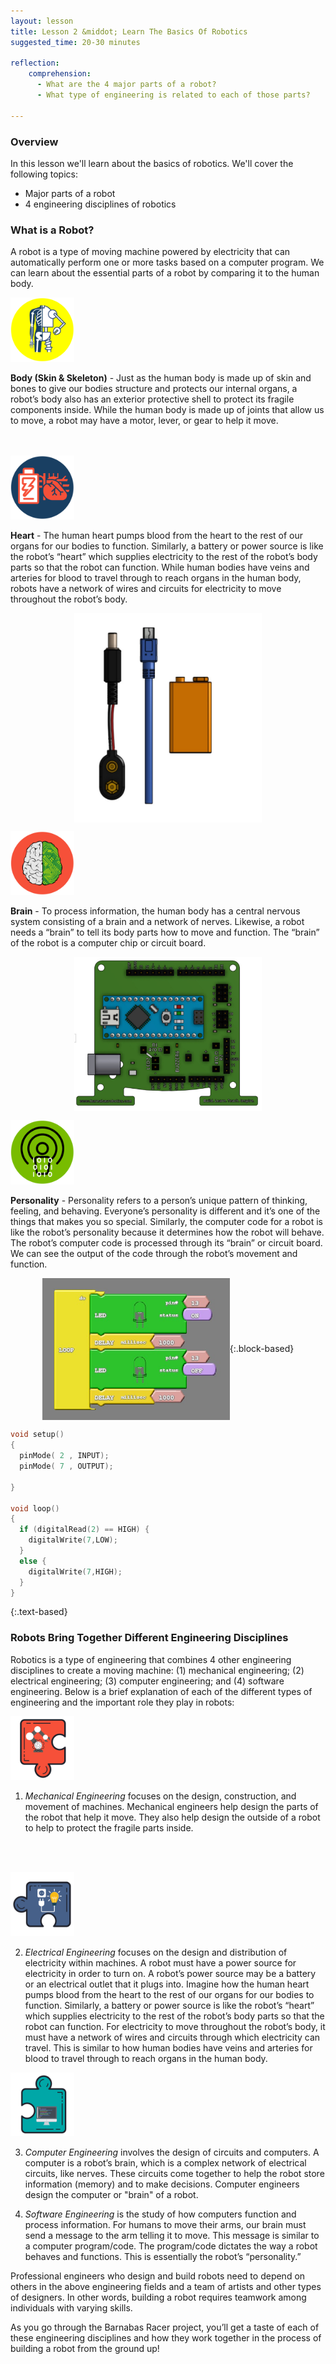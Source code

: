 ```yaml
---
layout: lesson
title: Lesson 2 &middot; Learn The Basics Of Robotics
suggested_time: 20-30 minutes

reflection:
    comprehension: 
      - What are the 4 major parts of a robot?
      - What type of engineering is related to each of those parts?

---
```


### Overview

In this lesson we'll learn about the basics of robotics.  We'll cover the following topics:

- Major parts of a robot
- 4 engineering disciplines of robotics

### What is a Robot?

A robot is a type of moving machine powered by electricity that can automatically perform one or more tasks based on a computer program.  We can learn about the essential parts of a robot by comparing it to the human body.

<img src="fig-01_1.png" alt="fig-01_1" style="zoom:10%;" class="image left" />



**Body (Skin & Skeleton)** - Just as the human body is made up of skin and bones to give our bodies structure and protects our internal organs, a robot’s body also has an exterior protective shell to protect its fragile components inside.  While the human body is made up of joints that allow us to move, a robot may have a motor, lever, or gear to help it move. 

<br>

<br>

<img src="fig-01_2.png" alt="fig-01_2" style="zoom:10%;" class="image left" />

**Heart** - The human heart pumps blood from the heart to the rest of our organs for our bodies to function. Similarly, a battery or power source is like the robot’s “heart” which supplies electricity to the rest of the robot’s body parts so that the robot can function. While human bodies have veins and arteries for blood to travel through to reach organs in the human body, robots have a network of wires and circuits for electricity to move throughout the robot’s body.

<p align="center">
    <img align="center" src="fig-01_9.png" width="300">
</p>

<img src="fig-01_3.png" alt="fig-01_3" style="zoom:10%;" class="image left" />

**Brain** -  To process information, the human body has a central nervous system consisting of a brain and a network of nerves. Likewise, a robot needs a “brain” to tell its body parts how to move and function. The “brain” of the robot is a computer chip or circuit board.

<p align="center">
    <img align="center" src="fig-01_10.png" width="300">
</p>
<img src="fig-01_4.png" alt="fig-01_4" style="zoom:10%;" class="image left" />

**Personality** - Personality refers to a person’s unique pattern of thinking, feeling, and behaving. Everyone’s personality is different and it’s one of the things that makes you so special. Similarly, the computer code for a robot is like the robot’s personality because it determines how the robot will behave.  The robot’s computer code is processed through its “brain” or circuit board.  We can see the output of the code through the robot’s movement and function. 

<p align="center" markdown = "1">
<img align="center" src="fig-01_11.png" width="300">{:.block-based}
</p>


```c
void setup()
{
  pinMode( 2 , INPUT);
  pinMode( 7 , OUTPUT);

}

void loop()
{
  if (digitalRead(2) == HIGH) {
    digitalWrite(7,LOW);
  }
  else {
    digitalWrite(7,HIGH);
  }
}
```
{:.text-based}

### Robots Bring Together Different Engineering Disciplines

Robotics is a type of engineering that combines 4 other engineering disciplines to create a moving machine: (1) mechanical engineering; (2) electrical engineering; (3) computer engineering; and (4) software engineering. Below is a brief explanation of each of the different types of engineering and the important role they play in robots:

<img src="fig-01_5.png" alt="fig-01_5" style="zoom:10%;" class="image left" />

1) *Mechanical Engineering* focuses on the design, construction, and movement of machines. Mechanical engineers help design the parts of the robot that help it move.  They also help design the outside of a robot to help to protect the fragile parts inside.

<br>

<br>

<p></p>

<img src="fig-01_6.png" alt="fig-01_6" style="zoom:10%;" class="image left" />

2) *Electrical Engineering* focuses on the design and distribution of electricity within machines. A robot must have a power source for electricity in order to turn on. A robot’s power source may be a battery or an electrical outlet that it plugs into. Imagine how the human heart pumps blood from the heart to the rest of our organs for our bodies to function. Similarly, a battery or power source is like the robot’s “heart” which supplies electricity to the rest of the robot’s body parts so that the robot can function. For electricity to move throughout the robot’s body, it must have a network of wires and circuits through which electricity can travel. This is similar to how human bodies have veins and arteries for blood to travel through to reach organs in the human body. 

<img src="fig-01_7.png" alt="fig-01_7" style="zoom:10%;" class="image left" />

3) *Computer Engineering* involves the design of circuits and computers.   A computer is a robot’s brain, which is a complex network of electrical circuits, like nerves.  These circuits come together to help the robot store information (memory) and to make decisions.  Computer engineers design the computer or "brain" of a robot. 

4) *Software Engineering* is the study of how computers function and process information. For humans to move their arms, our brain must send a message to the arm telling it to move. This message is similar to a computer program/code. The program/code dictates the way a robot behaves and functions. This is essentially the robot’s “personality.”

Professional engineers who design and build robots need to depend on others in the above engineering fields and a team of artists and other types of designers. In other words, building a robot requires teamwork among individuals with varying skills. 

As you go through the Barnabas Racer project, you’ll get a taste of each of these engineering disciplines and how they work together in the process of building a robot from the ground up!
